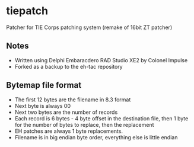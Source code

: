 # tiepatch
Patcher for TIE Corps patching system (remake of 16bit ZT patcher)

## Notes
* Written using Delphi Embaracdero RAD Studio XE2 by Colonel Impulse
* Forked as a backup to the eh-tac repository

## Bytemap file format
* The first 12 bytes are the filename in 8.3 format
* Next byte is always 00
* Next two bytes are the number of records
* Each record is 6 bytes - 4 byte offset in the destination file, then 1 byte for the number of bytes to replace, then the replacement
* EH patches are always 1 byte replacements.
* Filename is in big endian byte order, everything else is little endian
